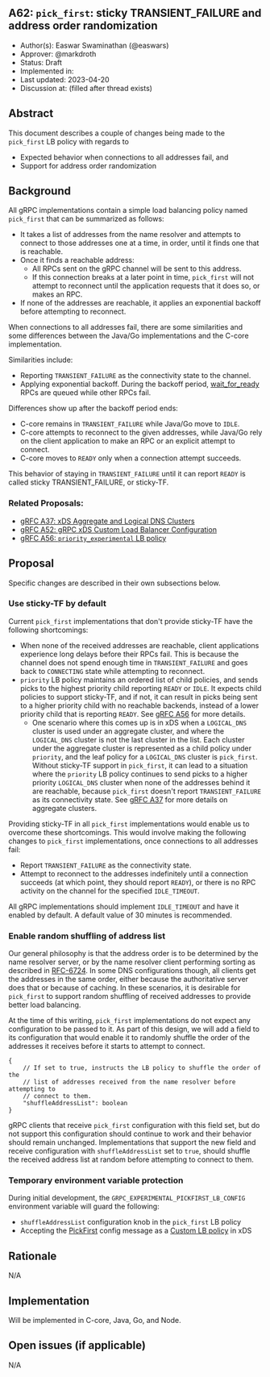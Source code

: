 A62: `pick_first`: sticky TRANSIENT_FAILURE and address order randomization 
----
* Author(s): Easwar Swaminathan (@easwars)
* Approver: @markdroth
* Status: Draft
* Implemented in:
* Last updated: 2023-04-20
* Discussion at: <google group thread> (filled after thread exists)

## Abstract

This document describes a couple of changes being made to the `pick_first` LB
policy with regards to
- Expected behavior when connections to all addresses fail, and
- Support for address order randomization

## Background

All gRPC implementations contain a simple load balancing policy named
`pick_first` that can be summarized as follows:
- It takes a list of addresses from the name resolver and attempts to connect to
  those addresses one at a time, in order, until it finds one that is reachable.
- Once it finds a reachable address:
  - All RPCs sent on the gRPC channel will be sent to this address.
  - If this connection breaks at a later point in time, `pick_first` will not
    attempt to reconnect until the application requests that it does so, or makes
    an RPC.
- If none of the addresses are reachable, it applies an exponential backoff
  before attempting to reconnect.

When connections to all addresses fail, there are some similarities and some
differences between the Java/Go implementations and the C-core implementation.

Similarities include:
- Reporting `TRANSIENT_FAILURE` as the connectivity state to the channel.
- Applying exponential backoff. During the backoff period, [wait_for_ready][wfr]
  RPCs are queued while other RPCs fail.

Differences show up after the backoff period ends:
- C-core remains in `TRANSIENT_FAILURE` while Java/Go move to `IDLE`.
- C-core attempts to reconnect to the given addresses, while Java/Go rely on the
  client application to make an RPC or an explicit attempt to connect.
- C-core moves to `READY` only when a connection attempt succeeds.

This behavior of staying in `TRANSIENT_FAILURE` until it can report `READY` is
called sticky TRANSIENT_FAILURE, or sticky-TF.

[wfr]: https://github.com/grpc/grpc/blob/master/doc/wait-for-ready.md

### Related Proposals:
* [gRFC A37: xDS Aggregate and Logical DNS Clusters][A37]
* [gRFC A52: gRPC xDS Custom Load Balancer Configuration][A52]
* [gRFC A56: `priority_experimental` LB policy][A56]

[A37]: A37-xds-aggregate-and-logical-dns-clusters.md
[A52]: A52-xds-custom-lb-policies.md
[A56]: A56-priority-lb-policy.md

## Proposal

Specific changes are described in their own subsections below.

### Use sticky-TF by default

Current `pick_first` implementations that don't provide sticky-TF have the
following shortcomings:
- When none of the received addresses are reachable, client applications
  experience long delays before their RPCs fail. This is because the channel
  does not spend enough time in `TRANSIENT_FAILURE` and goes back to
  `CONNECTING` state while attempting to reconnect.
- `priority` LB policy maintains an ordered list of child policies, and sends
  picks to the highest priority child reporting `READY` or `IDLE`. It expects
  child policies to support sticky-TF, and if not, it can result in picks being
  sent to a higher priority child with no reachable backends, instead of a lower
  priority child that is reporting `READY`. See [gRFC A56][A56] for more
  details.
  - One scenario where this comes up is in xDS when a `LOGICAL_DNS` cluster is
    used under an aggregate cluster, and where the `LOGICAL_DNS` cluster is not
    the last cluster in the list. Each cluster under the aggregate cluster is
    represented as a child policy under `priority`, and the leaf policy for a
    `LOGICAL_DNS` cluster is `pick_first`. Without sticky-TF support in
    `pick_first`, it can lead to a situation where the `priority` LB policy
    continues to send picks to a higher priority `LOGICAL_DNS` cluster when none
    of the addresses behind it are reachable, because `pick_first` doesn't
    report `TRANSIENT_FAILURE` as its connectivity state. See [gRFC A37][A37]
    for more details on aggregate clusters.

Providing sticky-TF in all `pick_first` implementations would enable us to
overcome these shortcomings. This would involve making the following changes to
`pick_first` implementations, once connections to all addresses fail:
- Report `TRANSIENT_FAILURE` as the connectivity state.
- Attempt to reconnect to the addresses indefinitely until a connection succeeds
  (at which point, they should report `READY`), or there is no RPC activity on
  the channel for the specified `IDLE_TIMEOUT`.

All gRPC implementations should implement `IDLE_TIMEOUT` and have it enabled by
default. A default value of 30 minutes is recommended.

### Enable random shuffling of address list

Our general philosophy is that the address order is to be determined by the name
resolver server, or by the name resolver client performing sorting as described
in [RFC-6724](https://www.rfc-editor.org/rfc/rfc6724.html). In some DNS
configurations though, all clients get the addresses in the same order, either
because the authoritative server does that or because of caching. In these
scenarios, it is desirable for `pick_first` to support random shuffling of
received addresses to provide better load balancing.

At the time of this writing, `pick_first` implementations do not expect any
configuration to be passed to it. As part of this design, we will add a field to
its configuration that would enable it to randomly shuffle the order of the
addresses it receives before it starts to attempt to connect.

```
{
    // If set to true, instructs the LB policy to shuffle the order of the
    // list of addresses received from the name resolver before attempting to
    // connect to them.
    "shuffleAddressList": boolean
}
```

gRPC clients that receive `pick_first` configuration with this field set, but do
not support this configuration should continue to work and their behavior should
remain unchanged. Implementations that support the new field and receive
configuration with `shuffleAddressList` set to `true`, should shuffle the
received address list at random before attempting to connect to them.

### Temporary environment variable protection

During initial development, the `GRPC_EXPERIMENTAL_PICKFIRST_LB_CONFIG`
environment variable will guard the following:
- `shuffleAddressList` configuration knob in the `pick_first` LB policy
- Accepting the [PickFirst][pf_xds] config message as a [Custom LB policy][A52]
  in xDS

[pf_xds]: https://github.com/envoyproxy/envoy/blob/3ea7ff04dd421646f6154dd5d0f6bd0f241c5ce2/api/envoy/extensions/load_balancing_policies/pick_first/v3/pick_first.proto#L18

## Rationale

N/A


## Implementation

Will be implemented in C-core, Java, Go, and Node.

## Open issues (if applicable)

N/A
